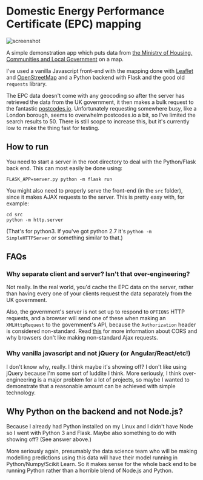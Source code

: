 # Domestic Energy Performance Certificate (EPC) mapping

![screenshot](screengrab.gif)

A simple demonstration app which puts data from
[the Ministry of Housing, Communities and Local Government](https://epc.opendatacommunities.org/docs/api/domestic) on a map.

I've used a vanilla Javascript front-end with the mapping done with [Leaflet](https://leafletjs.com/) and [OpenStreetMap](https://www.openstreetmap.org/#map=6/54.910/-3.432) and a Python backend with Flask and the good old `requests` library.

The EPC data doesn't come with any geocoding so after the server has retrieved the data from the UK government, it then makes a bulk request to the fantastic [postcodes.io](http://postcodes.io/). Unfortunately requesting somewhere busy, like a London borough, seems to overwhelm postcodes.io a bit, so I've limited the search results to 50. There is still scope to increase this, but it's currently low to make the thing fast for testing.

## How to run

You need to start a server in the root directory to deal with the Python/Flask back end. This can most easily be done using:

```
FLASK_APP=server.py python -m flask run
```

You might also need to properly serve the front-end (in the `src` folder), since it makes AJAX requests to the server. This is pretty easy with, for example:

```
cd src
python -m http.server
```

(That's for python3. If you've got python 2.7 it's `python -m SimpleHTTPServer` or something similar to that.)

## FAQs

### Why separate client and server? Isn't that over-engineering?

Not really. In the real world, you'd cache the EPC data on the server, rather than having every one of your clients request the data separately from the UK government.

Also, the government's server is not set up to respond to `OPTIONS` HTTP requests, and a browser will send one of these when making an `XMLHttpRequest` to the government's API, because the `Authorization` header is considered non-standard. Read [this](https://stackoverflow.com/a/40373949/2071807) for more information about CORS and why browsers don't like making non-standard Ajax requests.

### Why vanilla javascript and not jQuery (or Angular/React/etc!)

I don't know why, really. I think maybe it's showing off? I don't like using jQuery because I'm some sort of luddite I think. 
More seriously, I think over-engineering is a major problem for a lot of projects, so maybe I wanted to demonstrate that a reasonable amount can be achieved with simple technology.

## Why Python on the backend and not Node.js?

Because I already had Python installed on my Linux and I didn't have Node so I went with Python 3 and Flask. Maybe also something to do with showing off? (See answer above.)

More seriously again, presumably the data science team who will be making modelling predictions using this data will have their model running in Python/Numpy/Scikit Learn. So it makes sense for the whole back end to be running Python rather than a horrible blend of Node.js and Python.
